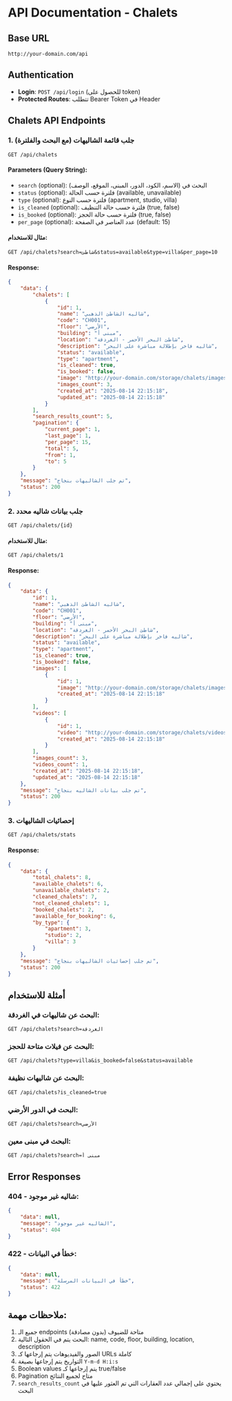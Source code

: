 # API Documentation - Chalets

## Base URL
```
http://your-domain.com/api
```

## Authentication
- **Login**: `POST /api/login` (للحصول على token)
- **Protected Routes**: تتطلب Bearer Token في Header

## Chalets API Endpoints

### 1. جلب قائمة الشاليهات (مع البحث والفلترة)
```
GET /api/chalets
```

#### Parameters (Query String):
- `search` (optional): البحث في (الاسم، الكود، الدور، المبنى، الموقع، الوصف)
- `status` (optional): فلترة حسب الحالة (available, unavailable)
- `type` (optional): فلترة حسب النوع (apartment, studio, villa)
- `is_cleaned` (optional): فلترة حسب حالة التنظيف (true, false)
- `is_booked` (optional): فلترة حسب حالة الحجز (true, false)
- `per_page` (optional): عدد العناصر في الصفحة (default: 15)

#### مثال للاستخدام:
```
GET /api/chalets?search=شاطئ&status=available&type=villa&per_page=10
```

#### Response:
```json
{
    "data": {
        "chalets": [
            {
                "id": 1,
                "name": "شاليه الشاطئ الذهبي",
                "code": "CH001",
                "floor": "الأرضي",
                "building": "مبنى أ",
                "location": "شاطئ البحر الأحمر - الغردقة",
                "description": "شاليه فاخر بإطلالة مباشرة على البحر",
                "status": "available",
                "type": "apartment",
                "is_cleaned": true,
                "is_booked": false,
                "image": "http://your-domain.com/storage/chalets/images/image1.jpg",
                "images_count": 3,
                "created_at": "2025-08-14 22:15:18",
                "updated_at": "2025-08-14 22:15:18"
            }
        ],
        "search_results_count": 5,
        "pagination": {
            "current_page": 1,
            "last_page": 1,
            "per_page": 15,
            "total": 5,
            "from": 1,
            "to": 5
        }
    },
    "message": "تم جلب الشاليهات بنجاح",
    "status": 200
}
```

### 2. جلب بيانات شاليه محدد
```
GET /api/chalets/{id}
```

#### مثال للاستخدام:
```
GET /api/chalets/1
```

#### Response:
```json
{
    "data": {
        "id": 1,
        "name": "شاليه الشاطئ الذهبي",
        "code": "CH001",
        "floor": "الأرضي",
        "building": "مبنى أ",
        "location": "شاطئ البحر الأحمر - الغردقة",
        "description": "شاليه فاخر بإطلالة مباشرة على البحر",
        "status": "available",
        "type": "apartment",
        "is_cleaned": true,
        "is_booked": false,
        "images": [
            {
                "id": 1,
                "image": "http://your-domain.com/storage/chalets/images/image1.jpg",
                "created_at": "2025-08-14 22:15:18"
            }
        ],
        "videos": [
            {
                "id": 1,
                "video": "http://your-domain.com/storage/chalets/videos/video1.mp4",
                "created_at": "2025-08-14 22:15:18"
            }
        ],
        "images_count": 3,
        "videos_count": 1,
        "created_at": "2025-08-14 22:15:18",
        "updated_at": "2025-08-14 22:15:18"
    },
    "message": "تم جلب بيانات الشاليه بنجاح",
    "status": 200
}
```

### 3. إحصائيات الشاليهات
```
GET /api/chalets/stats
```

#### Response:
```json
{
    "data": {
        "total_chalets": 8,
        "available_chalets": 6,
        "unavailable_chalets": 2,
        "cleaned_chalets": 7,
        "not_cleaned_chalets": 1,
        "booked_chalets": 2,
        "available_for_booking": 6,
        "by_type": {
            "apartment": 3,
            "studio": 2,
            "villa": 3
        }
    },
    "message": "تم جلب إحصائيات الشاليهات بنجاح",
    "status": 200
}
```

## أمثلة للاستخدام

### البحث عن شاليهات في الغردقة:
```
GET /api/chalets?search=الغردقة
```

### البحث عن فيلات متاحة للحجز:
```
GET /api/chalets?type=villa&is_booked=false&status=available
```

### البحث عن شاليهات نظيفة:
```
GET /api/chalets?is_cleaned=true
```

### البحث في الدور الأرضي:
```
GET /api/chalets?search=الأرضي
```

### البحث في مبنى معين:
```
GET /api/chalets?search=مبنى أ
```

## Error Responses

### 404 - شاليه غير موجود:
```json
{
    "data": null,
    "message": "الشاليه غير موجود",
    "status": 404
}
```

### 422 - خطأ في البيانات:
```json
{
    "data": null,
    "message": "خطأ في البيانات المرسلة",
    "status": 422
}
```

## ملاحظات مهمة:
1. جميع الـ endpoints متاحة للضيوف (بدون مصادقة)
2. البحث يتم في الحقول التالية: name, code, floor, building, location, description
3. الصور والفيديوهات يتم إرجاعها كـ URLs كاملة
4. التواريخ يتم إرجاعها بصيغة `Y-m-d H:i:s`
5. Boolean values يتم إرجاعها كـ true/false
6. Pagination متاح لجميع النتائج
7. `search_results_count` يحتوي على إجمالي عدد العقارات التي تم العثور عليها في البحث
